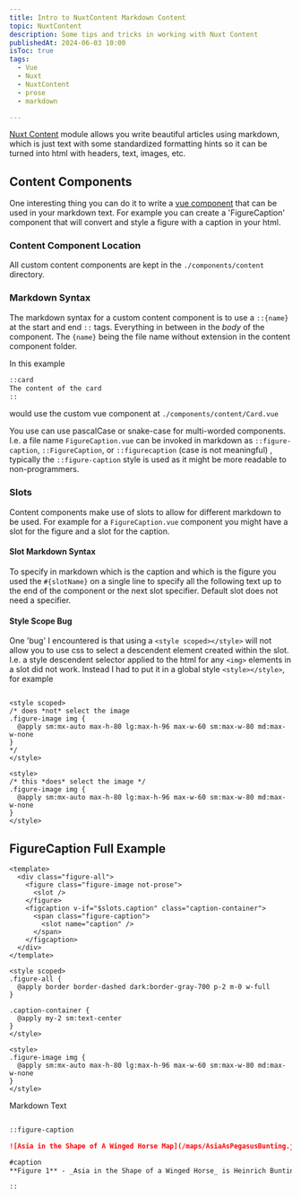```yaml
---
title: Intro to NuxtContent Markdown Content
topic: NuxtContent
description: Some tips and tricks in working with Nuxt Content
publishedAt: 2024-06-03 10:00
isToc: true
tags:
  - Vue
  - Nuxt
  - NuxtContent
  - prose
  - markdown

---
```


[Nuxt Content](https://nuxt.com/modules/content) module allows you write beautiful articles using markdown, which is just text with some standardized formatting hints so it can be turned into html with headers, text, images, etc.


## Content Components
One interesting thing you can do it to write a [vue component](https://content.nuxt.com/usage/markdown#vue-components) that can be used in your markdown text.  For example you can create a 'FigureCaption' component that will convert and style a figure with a caption in your html.

### Content Component Location
All custom content components are kept in the `./components/content` directory.

### Markdown Syntax
The markdown syntax for a custom content component is to use a `::{name}` at the start and end `::` tags.  Everything in between in the _body_ of the component.  The `{name}` being the file name without extension in the content component folder.

In this example 

```markdown
::card
The content of the card
::
```

would use the custom vue component at `./components/content/Card.vue`

You use can use pascalCase or snake-case for multi-worded components.  I.e. a file name `FigureCaption.vue` can be invoked in markdown as `::figure-caption`,  `::FigureCaption`, or `::figurecaption` (case is not meaningful) , typically the `::figure-caption` style is used as it might be more readable to non-programmers.

### Slots
Content components make use of slots to allow for different markdown to be used.  For example for a `FigureCaption.vue` component you might have a slot for the figure and a slot for the caption.

#### Slot Markdown Syntax
To specify in markdown which is the caption and which is the figure you used the `#{slotName}` on a single line to specify all the following text up to the end of the component or the next slot specifier.   Default slot does not need a specifier.

#### Style Scope Bug
One 'bug' I encountered is that using a `<style scoped></style>` will not allow you to use css to select a descendent element created within the slot. I.e. a style descendent selector applied to the html for any `<img>` elements in a slot did not work.  Instead I had to put it in a global style `<style></style>`, for example

```vue

<style scoped>
/* does *not* select the image
.figure-image img {
  @apply sm:mx-auto max-h-80 lg:max-h-96 max-w-60 sm:max-w-80 md:max-w-none
} 
*/
</style>

<style>
/* this *does* select the image */
.figure-image img {
  @apply sm:mx-auto max-h-80 lg:max-h-96 max-w-60 sm:max-w-80 md:max-w-none
}
</style>

```

## FigureCaption Full Example

```vue
<template>
  <div class="figure-all">
    <figure class="figure-image not-prose">
      <slot />
    </figure>
    <figcaption v-if="$slots.caption" class="caption-container">
      <span class="figure-caption">
        <slot name="caption" />
      </span>
    </figcaption>
  </div>
</template>

<style scoped>
.figure-all {
  @apply border border-dashed dark:border-gray-700 p-2 m-0 w-full
}

.caption-container {
  @apply my-2 sm:text-center
}
</style>

<style>
.figure-image img {
  @apply sm:mx-auto max-h-80 lg:max-h-96 max-w-60 sm:max-w-80 md:max-w-none
}
</style>

```

Markdown Text

```markdown

::figure-caption

![Asia in the Shape of A Winged Horse Map](/maps/AsiaAsPegasusBunting.jpg)

#caption
**Figure 1** - _Asia in the Shape of a Winged Horse_ is Heinrich Bunting's 16th century map of the continent of Asia shaped in the figure of Pegasus, the winged horse sprung from the decapitated body of Medusa, from Greek mythology

::

```
